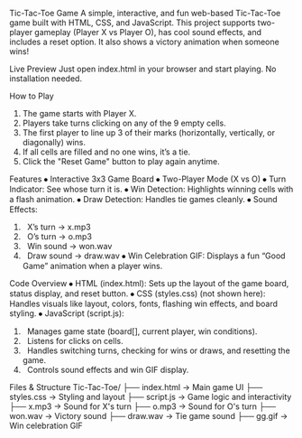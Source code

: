 Tic-Tac-Toe Game
A simple, interactive, and fun web-based Tic-Tac-Toe game built with HTML, CSS, and JavaScript. This project supports two-player gameplay (Player X vs Player O), has cool sound effects, and includes a reset option. It also shows a victory animation when someone wins!

Live Preview
Just open index.html in your browser and start playing. No installation needed.

How to Play
1.	The game starts with Player X.
2.	Players take turns clicking on any of the 9 empty cells.
3.	The first player to line up 3 of their marks (horizontally, vertically, or diagonally) wins.
4.	If all cells are filled and no one wins, it’s a tie.
5.	Click the "Reset Game" button to play again anytime.

Features
⦁	Interactive 3x3 Game Board
⦁	Two-Player Mode (X vs O)
⦁	Turn Indicator: See whose turn it is.
⦁	Win Detection: Highlights winning cells with a flash animation.
⦁	Draw Detection: Handles tie games cleanly.
⦁	Sound Effects:
1.	 	X’s turn → x.mp3
2.	 	O’s turn → o.mp3
3.	 	Win sound → won.wav
4.	 	Draw sound → draw.wav
⦁	Win Celebration GIF: Displays a fun “Good Game” animation when a player wins.

Code Overview
⦁	HTML (index.html): Sets up the layout of the game board, status display, and reset button.
⦁	CSS (styles.css) (not shown here): Handles visuals like layout, colors, fonts, flashing win effects, and board styling.
⦁	JavaScript (script.js):
1.	 	Manages game state (board[], current player, win conditions).
2.	 	Listens for clicks on cells.
3.	 	Handles switching turns, checking for wins or draws, and resetting the game.
4.	 	Controls sound effects and win GIF display.

Files & Structure
Tic-Tac-Toe/
├── index.html        → Main game UI
├── styles.css        → Styling and layout
├── script.js         → Game logic and interactivity
├── x.mp3             → Sound for X's turn
├── o.mp3             → Sound for O's turn
├── won.wav           → Victory sound
├── draw.wav          → Tie game sound
├── gg.gif            → Win celebration GIF
